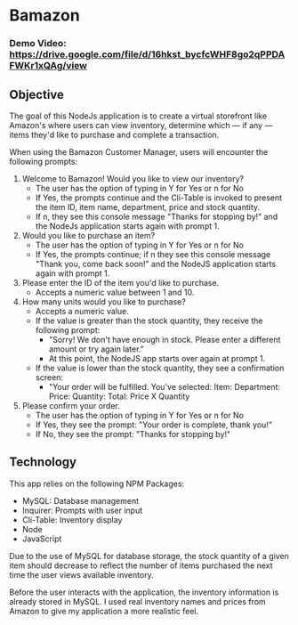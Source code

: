 # Bamazon

### Demo Video: https://drive.google.com/file/d/16hkst_bycfcWHF8go2qPPDAFWKr1xQAg/view

## Objective

The goal of this NodeJs application is to create a virtual storefront like Amazon's where users can view inventory, determine which — if any — items they'd like to purchase and complete a transaction.

When using the Bamazon Customer Manager, users will encounter the following prompts:

1. Welcome to Bamazon! Would you like to view our inventory?
    * The user has the option of typing in Y for Yes or n for No
    * If Yes, the prompts continue and the Cli-Table is invoked to present the item ID, item name, department, price and stock quantity.
    * If n, they see this console message "Thanks for stopping by!" and the NodeJs application starts again with prompt 1.
2. Would you like to purchase an item?
    * The user has the option of typing in Y for Yes or n for No
    * If Yes, the prompts continue; if n they see this console message "Thank you, come back soon!" and the NodeJS application starts again with prompt 1.
3. Please enter the ID of the item you'd like to purchase.
    * Accepts a numeric value between 1 and 10.
4. How many units would you like to purchase?
    * Accepts a numeric value.
    * If the value is greater than the stock quantity, they receive the following prompt:
      * "Sorry! We don't have enough in stock. Please enter a different amount or try again later."
      * At this point, the NodeJS app starts over again at prompt 1.
    * If the value is lower than the stock quantity, they see a confirmation screen:
      * "Your order will be fulfilled.
        You've selected:
        Item: <Item Name>
        Department: <Department Name>
        Price: <Unit Price>
        Quantity: <Units Selected>
        Total: Price X Quantity
5. Please confirm your order.
   * The user has the option of typing in Y for Yes or n for No
   * If Yes, they see the prompt: "Your order is complete, thank you!"
   * If No, they see the prompt: "Thanks for stopping by!"


 ## Technology
 
 This app relies on the following NPM Packages:
 * MySQL: Database management
 * Inquirer: Prompts with user input
 * Cli-Table: Inventory display
 * Node
 * JavaScript
 
Due to the use of MySQL for database storage, the stock quantity of a given item should decrease to reflect the number of items purchased the next time the user views available inventory.  
 
 Before the user interacts with the application, the inventory information is already stored in MySQL. I used real inventory names and prices from Amazon to give my application a more realistic feel.
 
 
